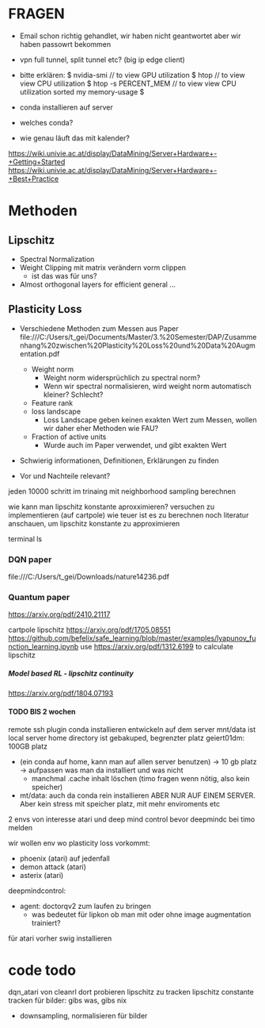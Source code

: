 # FRAGEN
- Email schon richtig gehandlet, wir haben nicht geantwortet aber wir haben passowrt bekommen

- vpn full tunnel, split tunnel etc? (big ip edge client)

- bitte erklären:
$ nvidia-smi // to view GPU utilization 
$ htop // to view view CPU utilization 
$ htop -s PERCENT_MEM // to view view CPU utilization sorted my memory-usage 
$

- conda installieren auf server
- welches conda?
- wie genau läuft das mit kalender?

https://wiki.univie.ac.at/display/DataMining/Server+Hardware+-+Getting+Started
https://wiki.univie.ac.at/display/DataMining/Server+Hardware+-+Best+Practice


# Methoden
## Lipschitz
- Spectral Normalization
- Weight Clipping mit matrix verändern vorm clippen
  - ist das was für uns?
- Almost orthogonal layers for efficient general ...



## Plasticity Loss
- Verschiedene Methoden zum Messen aus Paper
  file:///C:/Users/t_gei/Documents/Master/3.%20Semester/DAP/Zusammenhang%20zwischen%20Plasticity%20Loss%20und%20Data%20Augmentation.pdf
  - Weight norm
    - Weight norm widersprüchlich zu spectral norm?
    - Wenn wir spectral normalisieren, wird weight norm automatisch kleiner? Schlecht?
  - Feature rank
  - loss landscape
    -  Loss Landscape geben keinen exakten Wert zum Messen, wollen wir daher eher Methoden wie FAU?
  - Fraction of active units
    - Wurde auch im Paper verwendet, und gibt exakten Wert

- Schwierig informationen, Definitionen, Erklärungen zu finden
- Vor und Nachteile relevant?






jeden 10000 schritt im trinaing
mit neighborhood sampling berechnen

wie kann man lipschitz konstante aproxximieren?
versuchen zu implementieren (auf cartpole)
wie teuer ist es zu berechnen
noch literatur anschauen, um lipschitz konstante zu approximieren


terminal ls




### DQN paper
file:///C:/Users/t_gei/Downloads/nature14236.pdf

### Quantum paper
https://arxiv.org/pdf/2410.21117

cartpole lipschitz
https://arxiv.org/pdf/1705.08551
https://github.com/befelix/safe_learning/blob/master/examples/lyapunov_function_learning.ipynb
use 
https://arxiv.org/pdf/1312.6199 to calculate lipschitz


#####  Model based  RL - lipschitz continuity
https://arxiv.org/pdf/1804.07193



#### TODO BIS 2 wochen


remote ssh plugin
conda installieren
entwickeln auf dem server
mnt/data ist local server
home directory ist gebakuped, begrenzter platz 
geiert01dm: 100GB platz

- (ein conda auf home, kann man auf allen server benutzen) -> 10 gb platz -> aufpassen was man da installiert und was nicht
  - manchmal .cache inhalt löschen (timo fragen wenn nötig, also kein speicher)
- mt/data: auch da conda rein installieren ABER NUR AUF EINEM SERVER. Aber kein stress mit speicher platz, mit mehr enviroments etc 



2 envs von interesse atari und deep mind control
bevor deepmindc bei timo melden

wir wollen env wo plasticity loss vorkommt:
- phoenix (atari) auf jedenfall
- demon attack (atari)
- asterix (atari)

deepmindcontrol:
- agent: doctorqv2 zum laufen zu bringen
  - was bedeutet für lipkon ob man mit oder ohne image augmentation trainiert?

für atari vorher swig installieren




# code todo
dqn_atari von cleanrl dort probieren lipschitz zu tracken
lipschitz constante tracken für bilder: gibs was, gibs nix

- downsampling, normalisieren für bilder